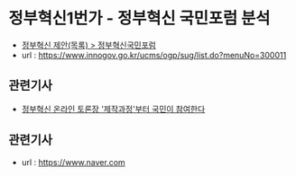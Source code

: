 # 정부혁신1번가 - 정부혁신 국민포럼 분석
* [정부혁신 제안(목록) > 정부혁신국민포럼](https://www.innogov.go.kr/ucms/ogp/sug/list.do?menuNo=300011)
* url : https://www.innogov.go.kr/ucms/ogp/sug/list.do?menuNo=300011

## 관련기사
* [정부혁신 온라인 토론장 '제작과정'부터 국민이 참여한다](https://n.news.naver.com/article/001/0010753352)


## 관련기사
* url : https://www.naver.com

